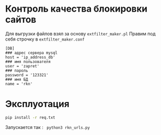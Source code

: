# Контроль качества блокировки сайтов 
Для выгрузки файлов взял за основу ```extfilter_maker.pl```
Правим под себя строчку в ```extfilter_maker.conf```
```
[DB]
### адрес сервера mysql
host = 'ip_address_db'
### имя пользователя
user = 'zapret'
### пароль
password = '123321'
### имя БД
name = 'rkn'
```
# Эксплуотация
```sh
pip install -r req.txt
```
Запускается так : ``` python3 rkn_urls.py```

